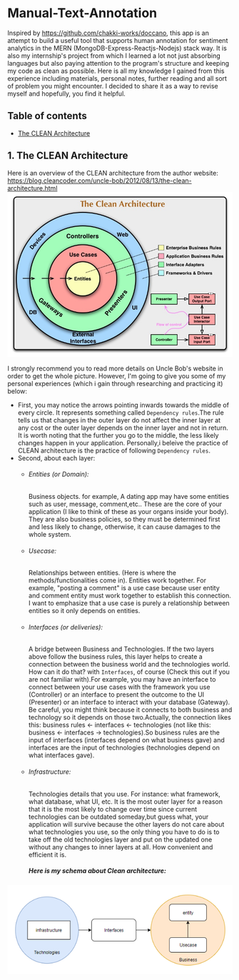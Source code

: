 # Manual-Text-Annotation
Inspired by https://github.com/chakki-works/doccano, this app is an attempt to build a useful tool that supports human annotation for sentiment analytics in the MERN (MongoDB-Express-Reactjs-Nodejs) stack way. It is also my internship's project from which I learned a lot not just absorbing languages but also paying attention to the program's structure and keeping my code as clean as possible. Here is all my knowledge I gained from this experience including materials, personal notes, further reading and all sort of problem you might encounter. I decided to share it as a way to revise myself and hopefully, you find it helpful.

## Table of contents
* [The CLEAN Architecture](the-clean-architecture) 
## 1. The CLEAN Architecture 
Here is an overview of the CLEAN architecture from the author website: https://blog.cleancoder.com/uncle-bob/2012/08/13/the-clean-architecture.html 
![Clean Architecture overview](./images/CleanArchitecture.jpg)

I strongly recommend you to read more details on Uncle Bob's website in order to get the whole picture. However, I'm going to give you some of my personal experiences (which i gain through researching and practicing it) below: 
* First, you may notice the arrows pointing inwards towards the middle of every circle. It represents something called `Dependency rules`.The rule tells us that changes in the outer layer do not affect the inner layer at any cost or the outer layer depends on the inner layer and not in return. It is worth noting that the further you go to the middle, the less likely changes happen in your application. Personally,i beleive the practice of CLEAN architecture is the practice of following `Dependency rules`. 
* Second, about each layer: 
    * ###### Entities (or Domain):
        Business objects. for example, A dating app may have some entities such as user, message, comment,etc.. These are the core of your application (I like to think of these as your organs inside your body). They are also business policies, so they must be determined first and less likely to change, otherwise, it can cause damages to the whole system. 
    * ###### Usecase: 
        Relationships between entities. (Here is where the methods/functionalities come in). Entities work together. For example, "posting a comment" is a use case because user entity and comment entity must work together to establish this connection. I want to emphasize that a use case is purely a relationship between entities so it only depends on entities.
    * ###### Interfaces (or deliveries): 
        A bridge between Business and Technologies. If the two layers above follow the business rules, this layer helps to create a connection between the business world and the technologies world. How can it do that? with `Interfaces`, of course (Check this out if you are not familiar with).For example, you may have an interface to connect between your use cases with the framework you use (Controller) or an interface to present the outcome to the UI (Presenter) or an interface to interact with your database (Gateway). Be careful, you might think because it connects to both business and technology so it depends on those two.Actually, the connection likes this:  business rules <- interfaces <- technologies (not like this: business <- interfaces -> technologies).So business rules are the input of interfaces (interfaces depend on what business gave) and interfaces are the input of technologies (technologies depend on what interfaces gave). 
    * ###### Infrastructure: 
        Technologies details that you use. For instance: what framework, what database, what UI, etc. It is the most outer layer for a reason that it is the most likely to change over time since current technologies can be outdated someday,but guess what, your application will survive because the other layers do not care about what technologies you use, so the only thing you have to do is to take off the old technologies layer and put on the updated one without any changes to inner layers at all. How convenient and efficient it is.
        ##### Here is my schema about Clean architecture: 
![Clean Schema](./images/CleanSchema.PNG)

